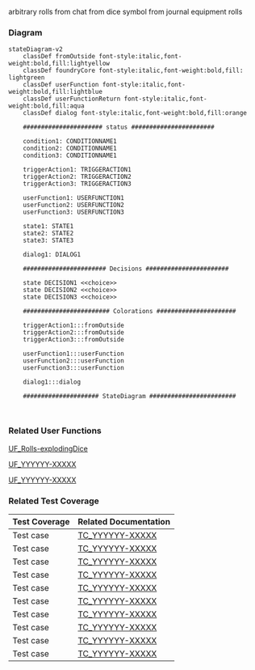 arbitrary rolls
from chat
from dice symbol
from journal
equipment rolls

### Diagram
```mermaid
stateDiagram-v2
    classDef fromOutside font-style:italic,font-weight:bold,fill:lightyellow
    classDef foundryCore font-style:italic,font-weight:bold,fill: lightgreen
    classDef userFunction font-style:italic,font-weight:bold,fill:lightblue
    classDef userFunctionReturn font-style:italic,font-weight:bold,fill:aqua
    classDef dialog font-style:italic,font-weight:bold,fill:orange

    ###################### status #######################

    condition1: CONDITIONNAME1
    condition2: CONDITIONNAME1
    condition3: CONDITIONNAME1

    triggerAction1: TRIGGERACTION1
    triggerAction2: TRIGGERACTION2
    triggerAction3: TRIGGERACTION3

    userFunction1: USERFUNCTION1
    userFunction2: USERFUNCTION2
    userFunction3: USERFUNCTION3

    state1: STATE1
    state2: STATE2
    state3: STATE3

    dialog1: DIALOG1

    ####################### Decisions #######################

    state DECISION1 <<choice>>
    state DECISION2 <<choice>>
    state DECISION3 <<choice>>

    ######################## Colorations ######################

    triggerAction1:::fromOutside
    triggerAction2:::fromOutside
    triggerAction3:::fromOutside

    userFunction1:::userFunction
    userFunction2:::userFunction
    userFunction3:::userFunction

    dialog1:::dialog

    ##################### StateDiagram ########################

    
```

### Related User Functions

[UF_Rolls-explodingDice](../User%20Functions/UF_Rolls-explodingDice.md)

[UF_YYYYYY-XXXXX](../User%20Functions/UF_YYYYYY-XXXXX.md)

[UF_YYYYYY-XXXXX](../User%20Functions/UF_YYYYYY-XXXXX.md)


### Related Test Coverage

| Test Coverage | Related Documentation |
|---------------|-----------------------|
| Test case | [TC_YYYYYY-XXXXX](https://github.com/patrickmohrmann/earthdawn4eV2/issues/) |
| Test case | [TC_YYYYYY-XXXXX](https://github.com/patrickmohrmann/earthdawn4eV2/issues/) |
| Test case | [TC_YYYYYY-XXXXX](https://github.com/patrickmohrmann/earthdawn4eV2/issues/) |
| Test case | [TC_YYYYYY-XXXXX](https://github.com/patrickmohrmann/earthdawn4eV2/issues/) |
| Test case | [TC_YYYYYY-XXXXX](https://github.com/patrickmohrmann/earthdawn4eV2/issues/) |
| Test case | [TC_YYYYYY-XXXXX](https://github.com/patrickmohrmann/earthdawn4eV2/issues/) |
| Test case | [TC_YYYYYY-XXXXX](https://github.com/patrickmohrmann/earthdawn4eV2/issues/) |
| Test case | [TC_YYYYYY-XXXXX](https://github.com/patrickmohrmann/earthdawn4eV2/issues/) |
| Test case | [TC_YYYYYY-XXXXX](https://github.com/patrickmohrmann/earthdawn4eV2/issues/) |
| Test case | [TC_YYYYYY-XXXXX](https://github.com/patrickmohrmann/earthdawn4eV2/issues/) |


